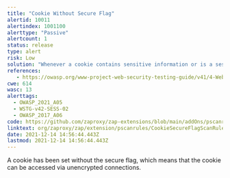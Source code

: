 ```yaml
---
title: "Cookie Without Secure Flag"
alertid: 10011
alertindex: 1001100
alerttype: "Passive"
alertcount: 1
status: release
type: alert
risk: Low
solution: "Whenever a cookie contains sensitive information or is a session token, then it should always be passed using an encrypted channel. Ensure that the secure flag is set for cookies containing such sensitive information."
references:
   - https://owasp.org/www-project-web-security-testing-guide/v41/4-Web_Application_Security_Testing/06-Session_Management_Testing/02-Testing_for_Cookies_Attributes.html
cwe: 614
wasc: 13
alerttags: 
  - OWASP_2021_A05
  - WSTG-v42-SESS-02
  - OWASP_2017_A06
code: https://github.com/zaproxy/zap-extensions/blob/main/addOns/pscanrules/src/main/java/org/zaproxy/zap/extension/pscanrules/CookieSecureFlagScanRule.java
linktext: org/zaproxy/zap/extension/pscanrules/CookieSecureFlagScanRule.java
date: 2021-12-14 14:56:44.443Z
lastmod: 2021-12-14 14:56:44.443Z
---
```

A cookie has been set without the secure flag, which means that the cookie can be accessed via unencrypted connections.
